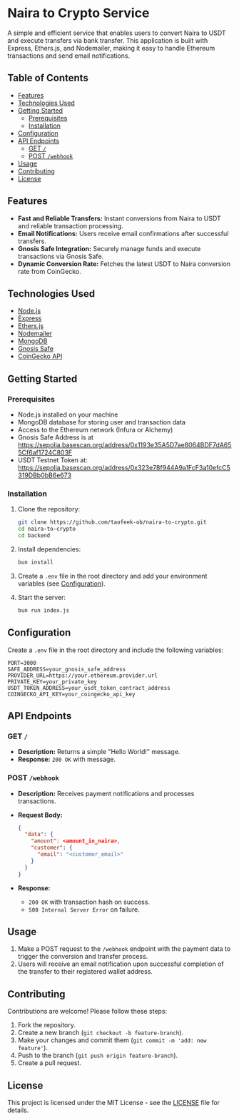 
# Naira to Crypto Service

A simple and efficient service that enables users to convert Naira to USDT and execute transfers via bank transfer. This application is built with Express, Ethers.js, and Nodemailer, making it easy to handle Ethereum transactions and send email notifications.

## Table of Contents

- [Features](#features)
- [Technologies Used](#technologies-used)
- [Getting Started](#getting-started)
  - [Prerequisites](#prerequisites)
  - [Installation](#installation)
- [Configuration](#configuration)
- [API Endpoints](#api-endpoints)
  - [GET `/`](#get-)
  - [POST `/webhook`](#post-webhook)
- [Usage](#usage)
- [Contributing](#contributing)
- [License](#license)

## Features

- **Fast and Reliable Transfers:** Instant conversions from Naira to USDT and reliable transaction processing.
- **Email Notifications:** Users receive email confirmations after successful transfers.
- **Gnosis Safe Integration:** Securely manage funds and execute transactions via Gnosis Safe.
- **Dynamic Conversion Rate:** Fetches the latest USDT to Naira conversion rate from CoinGecko.

## Technologies Used

- [Node.js](https://nodejs.org/)
- [Express](https://expressjs.com/)
- [Ethers.js](https://docs.ethers.io/v5/)
- [Nodemailer](https://nodemailer.com/)
- [MongoDB](https://www.mongodb.com/)
- [Gnosis Safe](https://gnosis-safe.io/)
- [CoinGecko API](https://www.coingecko.com/en/api)

## Getting Started

### Prerequisites

- Node.js installed on your machine
- MongoDB database for storing user and transaction data
- Access to the Ethereum network (Infura or Alchemy)
- Gnosis Safe Address is at https://sepolia.basescan.org/address/0x1193e35A5D7ae8064BDF7dA655Cf6af1724C803F
- USDT Testnet Token at: https://sepolia.basescan.org/address/0x323e78f944A9a1FcF3a10efcC5319DBb0bB6e673

### Installation

1. Clone the repository:

   ```bash
   git clone https://github.com/taofeek-ob/naira-to-crypto.git
   cd naira-to-crypto
   cd backend
   ```

2. Install dependencies:

   ```bash
   bun install
   ```

3. Create a `.env` file in the root directory and add your environment variables (see [Configuration](#configuration)).

4. Start the server:

   ```bash
   bun run index.js
   ```

## Configuration

Create a `.env` file in the root directory and include the following variables:

```env
PORT=3000
SAFE_ADDRESS=your_gnosis_safe_address
PROVIDER_URL=https://your.ethereum.provider.url
PRIVATE_KEY=your_private_key
USDT_TOKEN_ADDRESS=your_usdt_token_contract_address
COINGECKO_API_KEY=your_coingecko_api_key
```

## API Endpoints

### GET `/`

- **Description:** Returns a simple "Hello World!" message.
- **Response:** `200 OK` with message.

### POST `/webhook`

- **Description:** Receives payment notifications and processes transactions.
- **Request Body:**

  ```json
  {
    "data": {
      "amount": <amount_in_naira>,
      "customer": {
        "email": "<customer_email>"
      }
    }
  }
  ```

- **Response:** 
  - `200 OK` with transaction hash on success.
  - `500 Internal Server Error` on failure.

## Usage

1. Make a POST request to the `/webhook` endpoint with the payment data to trigger the conversion and transfer process.
2. Users will receive an email notification upon successful completion of the transfer to their registered wallet address.

## Contributing

Contributions are welcome! Please follow these steps:

1. Fork the repository.
2. Create a new branch (`git checkout -b feature-branch`).
3. Make your changes and commit them (`git commit -m 'add: new feature'`).
4. Push to the branch (`git push origin feature-branch`).
5. Create a pull request.

## License

This project is licensed under the MIT License - see the [LICENSE](LICENSE) file for details.
